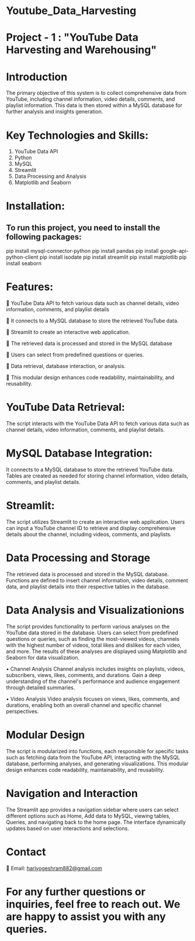 # Youtube_Data_Harvesting

# Project - 1 : "YouTube Data Harvesting and Warehousing"

# Introduction

The primary objective of this system is to collect comprehensive data from YouTube, including channel information, video details, comments, and playlist information. This data is then stored within a MySQL database for further analysis and insights generation.

# Key Technologies and Skills:

1) YouTube Data API
2) Python
3) MySQL
4) Streamlit
5) Data Processing and Analysis
6) Matplotlib and Seaborn

# Installation:

## To run this project, you need to install the following packages:

pip install mysql-connector-python
pip install pandas
pip install google-api-python-client
pip install isodate
pip install streamlit
pip install matplotlib
pip install seaborn

# Features:

 YouTube Data API to fetch various data such as channel details, video information, comments, and playlist details

 It connects to a MySQL database to store the retrieved YouTube data.

 Streamlit to create an interactive web application.

 The retrieved data is processed and stored in the MySQL database

 Users can select from predefined questions or queries.

 Data retrieval, database interaction, or analysis.

 This modular design enhances code readability, maintainability, and reusability.

# YouTube Data Retrieval:

The script interacts with the YouTube Data API to fetch various data such as channel details, video information, comments, and playlist details.

# MySQL Database Integration:

It connects to a MySQL database to store the retrieved YouTube data. Tables are created as needed for storing channel information, video details, comments, and playlist details.

# Streamlit:

The script utilizes Streamlit to create an interactive web application. Users can input a YouTube channel ID to retrieve and display comprehensive details about the channel, including videos, comments, and playlists.

# Data Processing and Storage

The retrieved data is processed and stored in the MySQL database. Functions are defined to insert channel information, video details, comment data, and playlist details into their respective tables in the database.

# Data Analysis and Visualizationions

The script provides functionality to perform various analyses on the YouTube data stored in the database. Users can select from predefined questions or queries, such as finding the most-viewed videos, channels with the highest number of videos, total likes and dislikes for each video, and more. The results of these analyses are displayed using Matplotlib and Seaborn for data visualization.

• Channel Analysis Channel analysis includes insights on playlists, videos, subscribers, views, likes, comments, and durations. Gain a deep understanding of the channel's performance and audience engagement through detailed summaries.

• Video Analysis Video analysis focuses on views, likes, comments, and durations, enabling both an overall channel and specific channel perspectives.

# Modular Design

The script is modularized into functions, each responsible for specific tasks such as fetching data from the YouTube API, interacting with the MySQL database, performing analyses, and generating visualizations. This modular design enhances code readability, maintainability, and reusability.

# Navigation and Interaction

The Streamlit app provides a navigation sidebar where users can select different options such as Home, Add data to MySQL,  viewing tables, Queries, and navigating back to the home page. The interface dynamically updates based on user interactions and selections.

# Contact

📧 Email: hariyogeshram882@gmail.com

# For any further questions or inquiries, feel free to reach out. We are happy to assist you with any queries.
